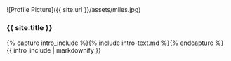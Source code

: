 <div class="well">
    <div class="row">
        <div class="col-md-4">
            ![Profile Picture]({{ site.url }}/assets/miles.jpg)
        </div>
        <div class="col-md-8">
            <h3>
                {{ site.title }}
            </h3>
            <p>
                {% capture intro_include %}{% include intro-text.md %}{% endcapture %}
                {{ intro_include | markdownify }}
            </p>
        </div>
    </div>
</div>
